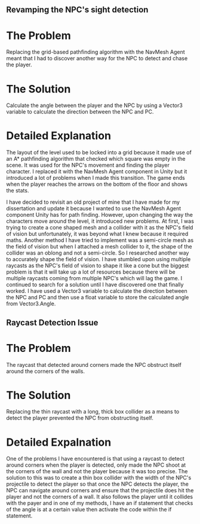 ## Revamping the NPC's sight detection

# The Problem
Replacing the grid-based pathfinding algorithm with the NavMesh Agent meant that I had to discover another way for the NPC to detect and chase the player.

# The Solution
Calculate the angle between the player and the NPC by using a Vector3 variable to calculate the direction between the NPC and PC.

# Detailed Explanation
The layout of the level used to be locked into a grid because it made use of an A* pathfinding algorithm that checked which square was empty in the scene. It was used for the NPC's
movement and finding the player character. I replaced it with the NavMesh Agent component in Unity but it introduced a lot of problems when I made this transition. The game ends 
when the player reaches the arrows on the bottom of the floor and shows the stats.

I have decided to revisit an old project of mine that I have made for my dissertation and update it because I wanted to use the NavMesh Agent component Unity has for path finding.
However, upon changing the way the characters move around the level, it introduced new problems. At first, I was trying to create a cone shaped mesh and a collider with it as the
NPC's field of vision but unfortunately, it was beyond what I knew because it required maths. Another method I have tried to implement was a semi-circle mesh as the field of vision
but when I attached a mesh collider to it, the shape of the collider was an oblong and not a semi-circle. So I researched another way to accurately shape the field of vision. 
I have stumbled upon using multiple raycasts as the NPC's field of vision to shape it like a cone but the biggest problem is that it will take up a lot of resources because there
will be multiple raycasts coming from multiple NPC's which will lag the game. I continued to search for a solution until I have discovered one that finally worked. I have used a 
Vector3 variable to calculate the direction between the NPC and PC and then use a float variable to store the calculated angle from Vector3.Angle.


## Raycast Detection Issue

# The Problem
The raycast that detected around corners made the NPC obstruct itself around the corners of the walls.

# The Solution
Replacing the thin raycast with a long, thick box collider as a means to detect the player prevented the NPC from obstructing itself.

# Detailed Expalnation
One of the problems I have encountered is that using a raycast to detect around corners when the player is detected, only made the NPC shoot at the corners of the wall and not the
player because it was too precise. The solution to this was to create a thin box collider with the width of the NPC's projectile to detect the player so that once the NPC detects
the player, the NPC can navigate around corners and ensure that the projectile does hit the player and not the corners of a wall. It also follows the player until it collides with
the payer and in one of my methods, I have an if statement that checks of the angle is at a certain value then activate the code within the if statement.
